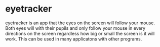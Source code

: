 # eyetracker
eyetracker is an app that the eyes on the screen will follow your mouse. Both eyes will with their pupils and only follow your mouse in every directions on the screen regardless how big or small the screen is it will work. This can be used in many applicatons with other programs. 
